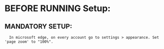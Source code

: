 # BEFORE RUNNING Setup:

## MANDATORY SETUP:
      In microsoft edge, on every account go to settings > appearance. Set 'page zoom' to "100%".
